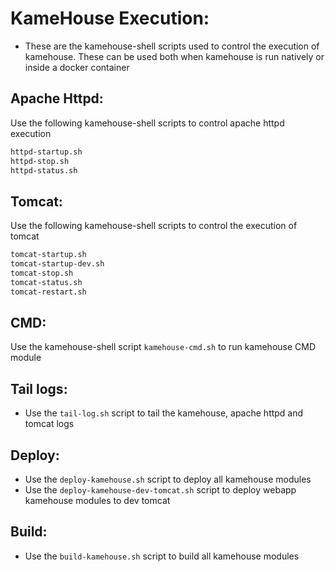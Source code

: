 # KameHouse Execution:

- These are the kamehouse-shell scripts used to control the execution of kamehouse. These can be used both when kamehouse is run natively or inside a docker container

## Apache Httpd:

Use the following kamehouse-shell scripts to control apache httpd execution
```sh
httpd-startup.sh 
httpd-stop.sh 
httpd-status.sh
```

## Tomcat:

Use the following kamehouse-shell scripts to control the execution of tomcat
```sh
tomcat-startup.sh 
tomcat-startup-dev.sh
tomcat-stop.sh 
tomcat-status.sh 
tomcat-restart.sh 
```

## CMD:

Use the kamehouse-shell script `kamehouse-cmd.sh` to run kamehouse CMD module

## Tail logs:

- Use the `tail-log.sh` script to tail the kamehouse, apache httpd and tomcat logs

## Deploy:

- Use the `deploy-kamehouse.sh` script to deploy all kamehouse modules
- Use the `deploy-kamehouse-dev-tomcat.sh` script to deploy webapp kamehouse modules to dev tomcat

## Build:

- Use the `build-kamehouse.sh` script to build all kamehouse modules
